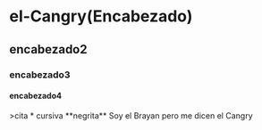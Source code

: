 # el-Cangry(Encabezado)
## encabezado2
### encabezado3
#### encabezado4
<comentario>
>cita  
* cursiva   
**negrita**  
Soy el Brayan pero me dicen el Cangry
